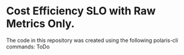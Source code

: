

# Cost Efficiency SLO with Raw Metrics Only.

The code in this repository was created using the following polaris-cli commands:
ToDo


